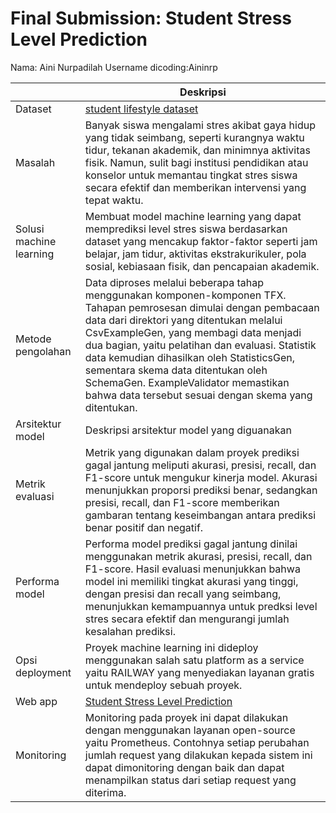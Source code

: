 # Final Submission: Student Stress Level Prediction
Nama: Aini Nurpadilah
Username dicoding:Aininrp

| | Deskripsi |
| ----------- | ----------- |
| Dataset | [student lifestyle dataset](https://www.kaggle.com/datasets/steve1215rogg/student-lifestyle-dataset/data/) |
| Masalah | Banyak siswa mengalami stres akibat gaya hidup yang tidak seimbang, seperti kurangnya waktu tidur, tekanan akademik, dan minimnya aktivitas fisik. Namun, sulit bagi institusi pendidikan atau konselor untuk memantau tingkat stres siswa secara efektif dan memberikan intervensi yang tepat waktu.|
| Solusi machine learning | Membuat model machine learning yang dapat memprediksi level stres siswa berdasarkan dataset yang mencakup faktor-faktor seperti jam belajar, jam tidur, aktivitas ekstrakurikuler, pola sosial, kebiasaan fisik, dan pencapaian akademik. |
| Metode pengolahan | Data diproses melalui beberapa tahap menggunakan komponen-komponen TFX. Tahapan pemrosesan dimulai dengan pembacaan data dari direktori yang ditentukan melalui CsvExampleGen, yang membagi data menjadi dua bagian, yaitu pelatihan dan evaluasi. Statistik data kemudian dihasilkan oleh StatisticsGen, sementara skema data ditentukan oleh SchemaGen. ExampleValidator memastikan bahwa data tersebut sesuai dengan skema yang ditentukan.  |
| Arsitektur model | Deskripsi arsitektur model yang diguanakan |
| Metrik evaluasi | Metrik yang digunakan dalam proyek prediksi gagal jantung meliputi akurasi, presisi, recall, dan F1-score untuk mengukur kinerja model. Akurasi menunjukkan proporsi prediksi benar, sedangkan presisi, recall, dan F1-score memberikan gambaran tentang keseimbangan antara prediksi benar positif dan negatif. |
| Performa model | Performa model prediksi gagal jantung dinilai menggunakan metrik akurasi, presisi, recall, dan F1-score. Hasil evaluasi menunjukkan bahwa model ini memiliki tingkat akurasi yang tinggi, dengan presisi dan recall yang seimbang, menunjukkan kemampuannya untuk predksi level stres secara efektif dan mengurangi jumlah kesalahan prediksi. |
| Opsi deployment | Proyek machine learning ini dideploy menggunakan salah satu platform as a service yaitu RAILWAY yang menyediakan layanan gratis untuk mendeploy sebuah proyek. |
| Web app |[Student Stress Level Prediction](https://level-stress-prediction.up.railway.app/v1/models/level-stress-prediction/metadata)|
| Monitoring | Monitoring pada proyek ini dapat dilakukan dengan menggunakan layanan open-source yaitu Prometheus. Contohnya setiap perubahan jumlah request yang dilakukan kepada sistem ini dapat dimonitoring dengan baik dan dapat menampilkan status dari setiap request yang diterima.|
